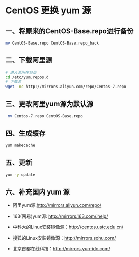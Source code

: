 # CentOS 更换 yum 源

## 一、将原来的CentOS-Base.repo进行备份

```bash
mv CentOS-Base.repo CentOS-Base.repo_back
```

## 二、下载阿里源

```bash
# 进入源所在目录
cd /etc/yum.repos.d
# 下载源
wget -nc http://mirrors.aliyun.com/repo/Centos-7.repo
```

## 三、更改阿里yum源为默认源

```bash
 mv Centos-7.repo CentOS-Base.repo
```

## 四、生成缓存

```bash
yum makecache
```

## 五、更新

```bash
yum -y update
```

## 六、补充国内 yum 源

- 阿里yum源:http://mirrors.aliyun.com/repo/
- 163(网易)yum源: http://mirrors.163.com/.help/

- 中科大的Linux安装镜像源：http://centos.ustc.edu.cn/

- 搜狐的Linux安装镜像源：http://mirrors.sohu.com/

- 北京首都在线科技：http://mirrors.yun-idc.com/

